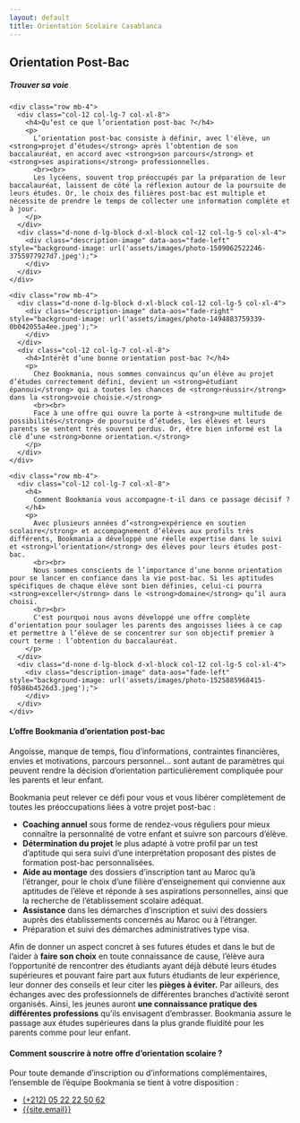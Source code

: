 ```yaml
---
layout: default
title: Orientation Scolaire Casablanca
---
```

<main id="nos-metiers">

  <section class="container mt-4 mt-sm-5 pt-5 pb-sm-4">
    <div class="mt-4">
      <h1 class="font-weight-normal">
        <strong>Orientation Post-Bac</strong>
      </h1>
    </div>
    <h5 class="pb-3 pb-sm-4">
      <strong>Trouver sa voie</strong>
    </h5>

    <div class="row mb-4">
      <div class="col-12 col-lg-7 col-xl-8">
        <h4>Qu’est ce que l’orientation post-bac ?</h4>
        <p>
          L’orientation post-bac consiste à définir, avec l'élève, un <strong>projet d’études</strong> après l’obtention de son baccalauréat, en accord avec <strong>son parcours</strong> et <strong>ses aspirations</strong> professionnelles.
          <br><br>
          Les lycéens, souvent trop préoccupés par la préparation de leur baccalauréat, laissent de côté la réflexion autour de la poursuite de leurs études. Or, le choix des filières post-bac est multiple et nécessite de prendre le temps de collecter une information complète et à jour.
        </p>
      </div>
      <div class="d-none d-lg-block d-xl-block col-12 col-lg-5 col-xl-4">
        <div class="description-image" data-aos="fade-left" style="background-image: url('assets/images/photo-1509062522246-3755977927d7.jpeg');">
        </div>
      </div>
    </div>

    <div class="row mb-4">
      <div class="d-none d-lg-block d-xl-block col-12 col-lg-5 col-xl-4">
        <div class="description-image" data-aos="fade-right" style="background-image: url('assets/images/photo-1494883759339-0b042055a4ee.jpeg');">
        </div>
      </div>
      <div class="col-12 col-lg-7 col-xl-8">
        <h4>Intérêt d’une bonne orientation post-bac ?</h4>
        <p>
          Chez Bookmania, nous sommes convaincus qu’un élève au projet d’études correctement défini, devient un <strong>étudiant épanoui</strong> qui a toutes les chances de <strong>réussir</strong> dans la <strong>voie choisie.</strong>
          <br><br>
          Face à une offre qui ouvre la porte à <strong>une multitude de possibilités</strong> de poursuite d’études, les élèves et leurs parents se sentent très souvent perdus. Or, être bien informé est la clé d’une <strong>bonne orientation.</strong>
        </p>
      </div>
    </div>

    <div class="row mb-4">
      <div class="col-12 col-lg-7 col-xl-8">
        <h4>
          Comment Bookmania vous accompagne-t-il dans ce passage décisif ?
        </h4>
        <p>
          Avec plusieurs années d’<strong>expérience en soutien scolaire</strong> et accompagnement d’élèves aux profils très différents, Bookmania a développé une réelle expertise dans le suivi et <strong>l’orientation</strong> des élèves pour leurs études post-bac.
          <br><br>
          Nous sommes conscients de l’importance d’une bonne orientation pour se lancer en confiance dans la vie post-bac. Si les aptitudes spécifiques de chaque élève sont bien définies, celui-ci pourra <strong>exceller</strong> dans le <strong>domaine</strong> qu’il aura choisi.
          <br><br>
          C'est pourquoi nous avons développé une offre complète d’orientation pour soulager les parents des angoisses liées à ce cap et permettre à l’élève de se concentrer sur son objectif premier à court terme : l’obtention du baccalauréat.
        </p>
      </div>
      <div class="d-none d-lg-block d-xl-block col-12 col-lg-5 col-xl-4">
        <div class="description-image" data-aos="fade-left" style="background-image: url('assets/images/photo-1525885968415-f0586b4526d3.jpeg');">
        </div>
      </div>
    </div>

  </section>

  <section class="pt-4 pt-sm-5 pb-4 blue-grey lighten-5">
    <div class="container" data-aos="fade-up">
      <h4 class="font-weight-normal mb-3">
        <strong>L’offre Bookmania d’orientation post-bac</strong>
      </h4>
      <p>
        Angoisse, manque de temps, flou d’informations, contraintes financières, envies et motivations, parcours personnel… sont autant de paramètres qui peuvent rendre la décision d’orientation particulièrement compliquée pour les parents et leur enfant.
      </p>
      <p>
        Bookmania peut relever ce défi pour vous et vous libérer complètement de toutes les préoccupations liées à votre projet post-bac :
      </p>
      <ul>
        <li>
          <strong class="font-weight-bold">Coaching annuel</strong> sous forme de rendez-vous réguliers pour mieux connaître la personnalité de votre enfant et suivre son parcours d’élève.
        </li>
        <li>
          <strong class="font-weight-bold">Détermination du projet</strong> le plus adapté à votre profil par un test d’aptitude qui sera suivi d’une interprétation proposant des pistes de formation post-bac personnalisées.
        </li>
        <li>
          <strong class="font-weight-bold">Aide au montage</strong> des dossiers d’inscription tant au Maroc qu’à l’étranger, pour le choix d’une filière d’enseignement qui convienne aux aptitudes de l’élève et réponde à ses aspirations personnelles, ainsi que la recherche de l’établissement scolaire adéquat.
        </li>
        <li>
          <strong class="font-weight-bold">Assistance</strong> dans les démarches d’inscription et suivi des dossiers auprès des établissements concernés au Maroc ou à l’étranger.
        </li>
        <li>
          Préparation et suivi des démarches administratives type visa.
        </li>
      </ul>
      <p>
        Afin de donner un aspect concret à ses futures études et dans le but de l’aider à <strong>faire son choix</strong> en toute connaissance de cause, l’élève aura l’opportunité de rencontrer des étudiants ayant déjà débuté leurs études supérieures et pouvant faire part aux futurs étudiants de leur expérience, leur donner des conseils et leur citer les <strong>pièges à éviter.</strong>
        Par ailleurs, des échanges avec des professionnels de différentes branches d’activité seront organisés. Ainsi, les jeunes auront <strong>une connaissance pratique des différentes professions</strong> qu’ils envisagent d’embrasser. Bookmania assure le passage aux études supérieures dans la plus grande fluidité pour les parents comme pour leur enfant.
      </p>
    </div>
  </section>

  <section class="container mb-5 mt-4 mt-sm-5" data-aos="fade-in">
    <h4 class="font-weight-normal">
      <strong>
        Comment souscrire à notre offre d’orientation scolaire ?
      </strong>
    </h4>
    <p>
      Pour toute demande d’inscription ou d’informations complémentaires,
      l’ensemble de l’équipe Bookmania se tient à votre disposition :
      <ul>
        <li>
          <i class="mr-2 fas fa-phone"></i>
          <a href="tel:+2120522225062">(+212) 05 22 22 50 62</a>
        </li>
        <li>
          <i class="mr-2 fas fa-envelope"></i>
          <a href="mailto:{{site.email}}">{{site.email}}</a>
        </li>
      </ul>
    </p>
  </section>

</main>

